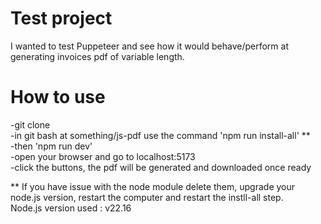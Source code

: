 # Test project
I wanted to test Puppeteer and see how it would behave/perform at generating invoices pdf of variable length.

# How to use

-git clone  
-in git bash at something/js-pdf use the command 'npm run install-all' **  
-then 'npm run dev'  
-open your browser and go to localhost:5173  
-click the buttons, the pdf will be generated and downloaded once ready  

** If you have issue with the node module delete them, upgrade your node.js version, restart the computer and restart the instll-all step.  
Node.js version used : v22.16

